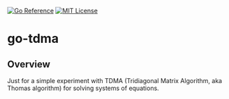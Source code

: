 [![Go Reference](https://pkg.go.dev/badge/github.com/tunabay/go-tdma.svg)](https://pkg.go.dev/github.com/tunabay/go-tdma)
[![MIT License](https://img.shields.io/badge/license-MIT-blue.svg?style=flat)](LICENSE)

# go-tdma

## Overview

Just for a simple experiment with TDMA (Tridiagonal Matrix Algorithm, aka Thomas
algorithm) for solving systems of equations.
